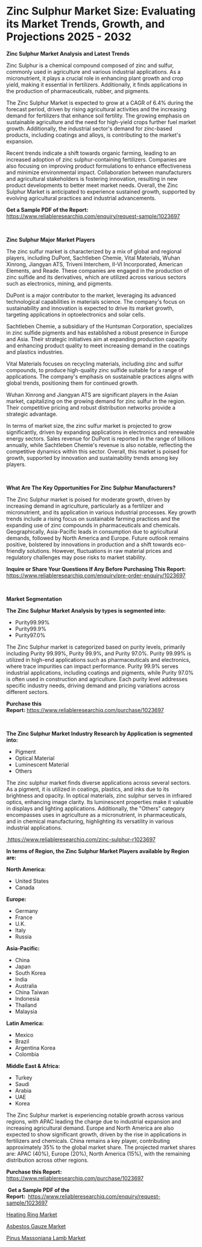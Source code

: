 <p><h1>Zinc Sulphur Market Size: Evaluating its Market Trends, Growth, and Projections 2025 - 2032</h1></p><p><strong>Zinc Sulphur Market Analysis and Latest Trends</strong></p>
<p><p>Zinc Sulphur is a chemical compound composed of zinc and sulfur, commonly used in agriculture and various industrial applications. As a micronutrient, it plays a crucial role in enhancing plant growth and crop yield, making it essential in fertilizers. Additionally, it finds applications in the production of pharmaceuticals, rubber, and pigments.</p><p>The Zinc Sulphur Market is expected to grow at a CAGR of 6.4% during the forecast period, driven by rising agricultural activities and the increasing demand for fertilizers that enhance soil fertility. The growing emphasis on sustainable agriculture and the need for high-yield crops further fuel market growth. Additionally, the industrial sector's demand for zinc-based products, including coatings and alloys, is contributing to the market's expansion.</p><p>Recent trends indicate a shift towards organic farming, leading to an increased adoption of zinc sulphur-containing fertilizers. Companies are also focusing on improving product formulations to enhance effectiveness and minimize environmental impact. Collaboration between manufacturers and agricultural stakeholders is fostering innovation, resulting in new product developments to better meet market needs. Overall, the Zinc Sulphur Market is anticipated to experience sustained growth, supported by evolving agricultural practices and industrial advancements.</p></p>
<p><strong>Get a Sample PDF of the Report:&nbsp;</strong> <a href="https://www.reliableresearchiq.com/enquiry/request-sample/1023697?utm_campaign=1144&utm_medium=2&utm_source=Github&utm_content=ia&utm_term=05032025&utm_id=zinc-sulphur">https://www.reliableresearchiq.com/enquiry/request-sample/1023697</a></p>
<p>&nbsp;</p>
<p><strong>Zinc Sulphur Major Market Players</strong></p>
<p><p>The zinc sulfur market is characterized by a mix of global and regional players, including DuPont, Sachtleben Chemie, Vital Materials, Wuhan Xinrong, Jiangyan ATS, Triveni Interchem, II-VI Incorporated, American Elements, and Reade. These companies are engaged in the production of zinc sulfide and its derivatives, which are utilized across various sectors such as electronics, mining, and pigments.</p><p>DuPont is a major contributor to the market, leveraging its advanced technological capabilities in materials science. The company's focus on sustainability and innovation is expected to drive its market growth, targeting applications in optoelectronics and solar cells. </p><p>Sachtleben Chemie, a subsidiary of the Huntsman Corporation, specializes in zinc sulfide pigments and has established a robust presence in Europe and Asia. Their strategic initiatives aim at expanding production capacity and enhancing product quality to meet increasing demand in the coatings and plastics industries.</p><p>Vital Materials focuses on recycling materials, including zinc and sulfur compounds, to produce high-quality zinc sulfide suitable for a range of applications. The company's emphasis on sustainable practices aligns with global trends, positioning them for continued growth.</p><p>Wuhan Xinrong and Jiangyan ATS are significant players in the Asian market, capitalizing on the growing demand for zinc sulfur in the region. Their competitive pricing and robust distribution networks provide a strategic advantage.</p><p>In terms of market size, the zinc sulfur market is projected to grow significantly, driven by expanding applications in electronics and renewable energy sectors. Sales revenue for DuPont is reported in the range of billions annually, while Sachtleben Chemie's revenue is also notable, reflecting the competitive dynamics within this sector. Overall, this market is poised for growth, supported by innovation and sustainability trends among key players.</p></p>
<p>&nbsp;</p>
<p><strong>What Are The Key Opportunities For Zinc Sulphur Manufacturers?</strong></p>
<p><p>The Zinc Sulphur market is poised for moderate growth, driven by increasing demand in agriculture, particularly as a fertilizer and micronutrient, and its application in various industrial processes. Key growth trends include a rising focus on sustainable farming practices and the expanding use of zinc compounds in pharmaceuticals and chemicals. Geographically, Asia-Pacific leads in consumption due to agricultural demands, followed by North America and Europe. Future outlook remains positive, bolstered by innovations in production and a shift towards eco-friendly solutions. However, fluctuations in raw material prices and regulatory challenges may pose risks to market stability.</p></p>
<p><strong>Inquire or Share Your Questions If Any Before Purchasing This Report:</strong> <a href="https://www.reliableresearchiq.com/enquiry/pre-order-enquiry/1023697?utm_campaign=1144&utm_medium=2&utm_source=Github&utm_content=ia&utm_term=05032025&utm_id=zinc-sulphur">https://www.reliableresearchiq.com/enquiry/pre-order-enquiry/1023697</a></p>
<p>&nbsp;</p>
<p><strong>Market Segmentation</strong></p>
<p><strong>The Zinc Sulphur Market Analysis by types is segmented into:</strong></p>
<p><ul><li>Purity99.99%</li><li>Purity99.9%</li><li>Purity97.0%</li></ul></p>
<p><p>The Zinc Sulphur market is categorized based on purity levels, primarily including Purity 99.99%, Purity 99.9%, and Purity 97.0%. Purity 99.99% is utilized in high-end applications such as pharmaceuticals and electronics, where trace impurities can impact performance. Purity 99.9% serves industrial applications, including coatings and pigments, while Purity 97.0% is often used in construction and agriculture. Each purity level addresses specific industry needs, driving demand and pricing variations across different sectors.</p></p>
<p><strong>Purchase this Report:&nbsp;</strong><a href="https://www.reliableresearchiq.com/purchase/1023697?utm_campaign=1144&utm_medium=2&utm_source=Github&utm_content=ia&utm_term=05032025&utm_id=zinc-sulphur">https://www.reliableresearchiq.com/purchase/1023697</a></p>
<p>&nbsp;</p>
<p><strong>The Zinc Sulphur Market Industry Research by Application is segmented into:</strong></p>
<p><ul><li>Pigment</li><li>Optical Material</li><li>Luminescent Material</li><li>Others</li></ul></p>
<p><p>The zinc sulphur market finds diverse applications across several sectors. As a pigment, it is utilized in coatings, plastics, and inks due to its brightness and opacity. In optical materials, zinc sulphur serves in infrared optics, enhancing image clarity. Its luminescent properties make it valuable in displays and lighting applications. Additionally, the "Others" category encompasses uses in agriculture as a micronutrient, in pharmaceuticals, and in chemical manufacturing, highlighting its versatility in various industrial applications.</p></p>
<p><a href="https://www.reliableresearchiq.com/zinc-sulphur-r1023697?utm_campaign=1144&utm_medium=2&utm_source=Github&utm_content=ia&utm_term=05032025&utm_id=zinc-sulphur">&nbsp;https://www.reliableresearchiq.com/zinc-sulphur-r1023697</a></p>
<p><strong>In terms of Region, the Zinc Sulphur Market Players available by Region are:</strong></p>
<p>
    <p> <strong> North America: </strong>
        <ul>
            <li>United States</li>
            <li>Canada</li>
        </ul>
        </p> 
    <p> <strong> Europe: </strong>
        <ul>
            <li>Germany</li>
            <li>France</li>
            <li>U.K.</li>
            <li>Italy</li>
            <li>Russia</li>
        </ul>
        </p> 
    <p> <strong> Asia-Pacific: </strong>
        <ul>
            <li>China</li>
            <li>Japan</li>
            <li>South Korea</li>
            <li>India</li>
            <li>Australia</li>
            <li>China Taiwan</li>
            <li>Indonesia</li>
            <li>Thailand</li>
            <li>Malaysia</li>
        </ul>
        </p> 
    <p> <strong> Latin America: </strong>
        <ul>
            <li>Mexico</li>
            <li>Brazil</li>
            <li>Argentina Korea</li>
            <li>Colombia</li>
        </ul>
        </p> 
    <p> <strong> Middle East & Africa: </strong>
        <ul>
            <li>Turkey</li>
            <li>Saudi</li>
            <li>Arabia</li>
            <li>UAE</li>
            <li>Korea</li>
        </ul>
    </p>
    </p>
<p><p>The Zinc Sulphur market is experiencing notable growth across various regions, with APAC leading the charge due to industrial expansion and increasing agricultural demand. Europe and North America are also expected to show significant growth, driven by the rise in applications in fertilizers and chemicals. China remains a key player, contributing approximately 35% to the global market share. The projected market shares are: APAC (40%), Europe (20%), North America (15%), with the remaining distribution across other regions.</p></p>
<p><strong>Purchase this Report: </strong><a href="https://www.reliableresearchiq.com/purchase/1023697?utm_campaign=1144&utm_medium=2&utm_source=Github&utm_content=ia&utm_term=05032025&utm_id=zinc-sulphur">https://www.reliableresearchiq.com/purchase/1023697</a></p>
<p>&nbsp;<strong>Get a Sample PDF of the Report:&nbsp;&nbsp;</strong><a href="https://www.reliableresearchiq.com/enquiry/request-sample/1023697?utm_campaign=1144&utm_medium=2&utm_source=Github&utm_content=ia&utm_term=05032025&utm_id=zinc-sulphur">https://www.reliableresearchiq.com/enquiry/request-sample/1023697</a></p>
<p><strong></strong></p>
<p><p><a href="https://github.com/guneycigdem35/Market-Research-Report-List-5/blob/main/heating-ring-market.md?utm_campaign=1144&utm_medium=2&utm_source=Github&utm_content=ia&utm_term=05032025&utm_id=zinc-sulphur">Heating Ring Market</a></p><p><a href="https://github.com/damjiederyd/Market-Research-Report-List-1/blob/main/asbestos-gauze-market.md?utm_campaign=1144&utm_medium=2&utm_source=Github&utm_content=ia&utm_term=05032025&utm_id=zinc-sulphur">Asbestos Gauze Market</a></p><p><a href="https://github.com/maaniwilka9y/Market-Research-Report-List-1/blob/main/pinus-massoniana-lamb-market.md?utm_campaign=1144&utm_medium=2&utm_source=Github&utm_content=ia&utm_term=05032025&utm_id=zinc-sulphur">Pinus Massoniana Lamb Market</a></p></p>